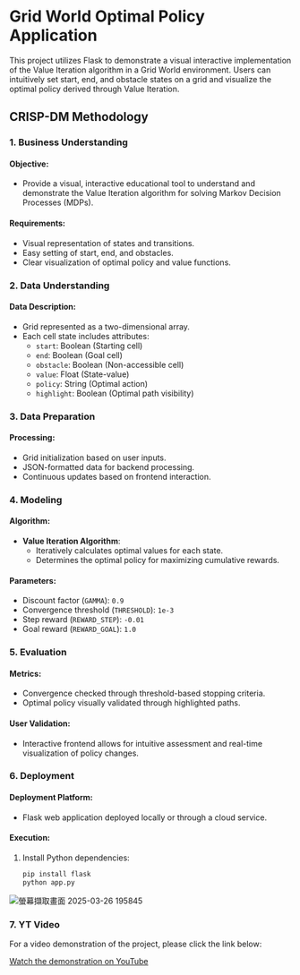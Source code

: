 # Grid World Optimal Policy Application

This project utilizes Flask to demonstrate a visual interactive implementation of the Value Iteration algorithm in a Grid World environment. Users can intuitively set start, end, and obstacle states on a grid and visualize the optimal policy derived through Value Iteration.

## CRISP-DM Methodology

### 1. Business Understanding

#### Objective:
- Provide a visual, interactive educational tool to understand and demonstrate the Value Iteration algorithm for solving Markov Decision Processes (MDPs).

#### Requirements:
- Visual representation of states and transitions.
- Easy setting of start, end, and obstacles.
- Clear visualization of optimal policy and value functions.

### 2. Data Understanding

#### Data Description:
- Grid represented as a two-dimensional array.
- Each cell state includes attributes:
  - `start`: Boolean (Starting cell)
  - `end`: Boolean (Goal cell)
  - `obstacle`: Boolean (Non-accessible cell)
  - `value`: Float (State-value)
  - `policy`: String (Optimal action)
  - `highlight`: Boolean (Optimal path visibility)

### 3. Data Preparation

#### Processing:
- Grid initialization based on user inputs.
- JSON-formatted data for backend processing.
- Continuous updates based on frontend interaction.

### 4. Modeling

#### Algorithm:
- **Value Iteration Algorithm**:
  - Iteratively calculates optimal values for each state.
  - Determines the optimal policy for maximizing cumulative rewards.

#### Parameters:
- Discount factor (`GAMMA`): `0.9`
- Convergence threshold (`THRESHOLD`): `1e-3`
- Step reward (`REWARD_STEP`): `-0.01`
- Goal reward (`REWARD_GOAL`): `1.0`

### 5. Evaluation

#### Metrics:
- Convergence checked through threshold-based stopping criteria.
- Optimal policy visually validated through highlighted paths.

#### User Validation:
- Interactive frontend allows for intuitive assessment and real-time visualization of policy changes.

### 6. Deployment

#### Deployment Platform:
- Flask web application deployed locally or through a cloud service.

#### Execution:
1. Install Python dependencies:
   ```bash
   pip install flask
   python app.py

  ![螢幕擷取畫面 2025-03-26 195845](https://github.com/user-attachments/assets/1a215ca1-c8fe-4ecd-96f3-2da9fbb8bc5c)

  ### 7. YT Video

For a video demonstration of the project, please click the link below:

[Watch the demonstration on YouTube](https://youtu.be/6OTl4pQntUY?si=s82n52EX-5QZCU5o)



